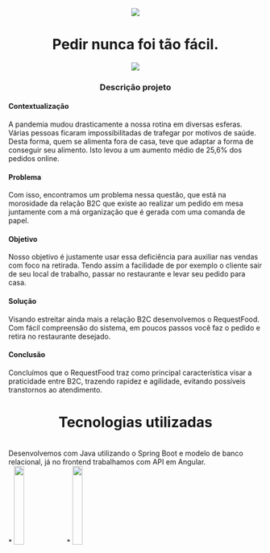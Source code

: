 <p align = "center">
 <img src="https://user-images.githubusercontent.com/107583853/197254915-ebdd074b-3ecc-413e-9430-9cef7cde5d6e.png"></img> 
</p>

<h1 align = "center">Pedir nunca foi tão fácil.</h1>

<p align="center">
<img src="http://img.shields.io/static/v1?label=STATUS&message=EM%20DESENVOLVIMENTO&color=GREEN&style=for-the-badge"/>
</p>

<h3 align = "center">Descrição projeto</h3>
<h4 >Contextualização</h4>
  A pandemia mudou drasticamente a nossa rotina em diversas esferas. Várias pessoas ficaram impossibilitadas de trafegar por motivos de saúde. Desta forma,  quem se alimenta fora de casa, teve que adaptar a forma de conseguir seu alimento. Isto levou a um aumento médio de 25,6% dos pedidos online.
  
 <h4>Problema</h4>
  Com isso, encontramos um problema nessa questão, que está na morosidade da relação B2C que existe ao realizar um pedido em mesa juntamente com a má organização que é gerada com uma comanda de papel.
  
 <h4>Objetivo</h4>
  Nosso objetivo é justamente usar essa deficiência para auxiliar nas vendas com foco na retirada. Tendo assim a facilidade de por exemplo o cliente sair de seu local de trabalho, passar no restaurante e levar seu pedido para casa. 
 
 <h4>Solução</h4>
  Visando estreitar ainda mais a relação B2C desenvolvemos o RequestFood. Com fácil compreensão do sistema, em poucos passos você faz o pedido e retira no restaurante 	desejado.
  
 <h4>Conclusão</h4>
  Concluímos que o RequestFood traz como principal característica visar a praticidade entre B2C, trazendo rapidez e agilidade, evitando possíveis transtornos ao atendimento.
 <h1></h1>
  
 <h1 align = "center">Tecnologias utilizadas</h1>
 <br>
 Desenvolvemos com Java utilizando o Spring Boot e modelo de banco relacional, já no frontend trabalhamos com API em Angular.
 <br>
 * <img src="https://user-images.githubusercontent.com/107583853/197259339-a618cd77-59e4-4f46-9eff-69ff65f7730d.png" style="width: 20%"/>
 * <img src="https://user-images.githubusercontent.com/107583853/197260079-a491cc13-8d01-47be-b1e6-9740dc18a8ea.png" style="width: 20%"/>
